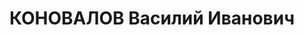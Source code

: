 ---
title: КОНОВАЛОВ Василий Иванович
description: 'Род. в 1902, Тверская губ. В 1935 осужден к ссылке на 4 года в г. Туруханск

  Арестован 16.06.1936. Обв.: к.-р. деятельность. Приговор: ВК ВС СССР, 18.04.1937
  – ВМН. Расстрелян 18.04.1938, в г. Красноярске.

  Реабилитирован ВК ВС СССР 08.02.1958'
---